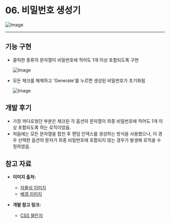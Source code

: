 # 06. 비밀번호 생성기

![Image](https://github.com/user-attachments/assets/5636972e-df0e-4232-a6ad-b7c9b6cbe0af)

-----

## 기능 구현
- 클릭한 종류의 문자열이 비밀번호에 적어도 1개 이상 포함되도록 구현

    ![Image](https://github.com/user-attachments/assets/e9e65c9b-9d1a-4c87-84d2-964cb2768099)

- 모든 체크를 해제하고 'Generate'를 누르면 생성된 비밀번호가 초기화됨

    ![Image](https://github.com/user-attachments/assets/e8bb0661-69e1-4ca9-8cc1-c758c27a7f2b)

## 개발 후기
- 가장 까다로웠던 부분은 체크된 각 옵션의 문자열이 최종 비밀번호에 적어도 1개 이상 포함되도록 하는 로직이었음.
- 처음에는 모든 문자열을 합친 후 랜덤 인덱스를 생성하는 방식을 사용했으나, 이 경우 선택한 옵션의 문자가 최종 비밀번호에 포함되지 않는 경우가 발생해 로직을 수정하였음.

## 참고 자료
- **이미지 출처:**
  - [자물쇠 이미지](https://www.freepik.com/free-vector/padlock-security-safeguard-with-code-key-vector-locked-padlock-privacy-protect-tool-close-box-with-password-combination-system-lock-secure-equipment-template-realistic-3d-illustration_25191429.htm)
  - [배경 이미지](https://www.vecteezy.com/vector-art/23509276-gold-and-black-colors-bricks-wall-background-abstract-line-geometric-backdrop-minimal-design-style-stone-wall-texture-background-futuristic-art)
  
- **개발 참고 링크:**
  - [CSS 챌린지](https://wooooooak.github.io/css%20challenge/2019/02/03/css_challenge_2/)